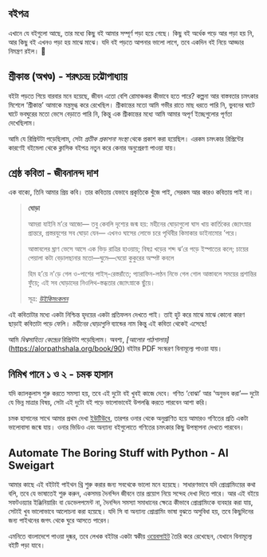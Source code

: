 ## বইপত্র

এখানে যে বইগুলো আছে, তার মধ্যে কিছু বই আমার সম্পূর্ণ পড়া হয়ে গেছে। কিছু বই অর্ধেক পড়ে আর পড়া হয় নি, আর কিছু বই এখনও পড়া হয় মাঝে মাঝে। যদি বই পড়তে আপনার ভালো লাগে, তবে একদিন বই নিয়ে আড্ডার নিমন্ত্রণ রইল। 🙂

## শ্রীকান্ত (অখণ্ড) - শরৎচন্দ্র চট্টোপাধ্যায়

বইটা পড়তে গিয়ে বারবার মনে হয়েছে, জীবন এতো বেশি রোমাঞ্চকর কীভাবে হতে পারে? কল্পনা আর বাস্তবতার চমৎকার মিশেলে ‘শ্রীকান্ত’ আমাকে মন্ত্রমুগ্ধ করে রেখেছিল। শ্রীকান্তের মতো আমি গভীর রাতে মাছ ধরতে পারি নি, ভুবনের ঘাটে ঘাটে ভবঘুরের মতো ভেসে বেড়াতে পারি নি, কিন্তু এক শ্রীকান্তের মধ্যে আমি আমার অপূর্ণ ইচ্ছেগুলোর পূর্ণতা দেখেছিলাম।

আমি যে রিপ্রিন্টটা পড়েছিলাম, সেটা *প্রতীক প্রকাশনা সংস্থা* থেকে প্রকাশ করা হয়েছিল। এরকম চমৎকার রিপ্রিন্টের কারণেই বইমেলা থেকে ক্লাসিক বইপত্র নতুন করে কেনার অনুপ্রেরণা পাওয়া যায়।


## শ্রেষ্ঠ কবিতা - জীবনানন্দ দাশ

এক বাক্যে, তিনি আমার প্রিয় কবি। তার কবিতায় যেভাবে প্রকৃতিকে খুঁজে পাই, সেরকম আর কারও কবিতায় পাই না।

> **ঘোড়া**
> 
> আমরা যাইনি ম’রে আজো— তবু কেবলি দৃশ্যের জন্ম হয়:
> মহীনের ঘোড়াগুলো ঘাস খায় কার্তিকের জ্যোৎস্নার প্রান্তরে,
> প্রস্তরযুগের সব ঘোড়া যেন— এখনও ঘাসের লোভে চরে
> পৃথিবীর কিমাকার ডাইনামোর ’পরে।
> 
> আস্তাবলের ঘ্রাণ ভেসে আসে এক ভিড় রাত্রির হাওয়ায়;
> বিষণ্ণ খড়ের শব্দ ঝ’রে পড়ে ইস্পাতের কলে;
> চায়ের পেয়ালা কটা বেড়ালছানার মতো—ঘুমে—ঘেয়ো
> কুকুরের অস্পষ্ট কবলে
> 
> হিম হ’য়ে ন'ড়ে গেল ও-পাশের পাইস্-রেস্তরাঁতে;
> প্যারাফিন-লণ্ঠন নিভে গেল গোল আস্তাবলে
> সময়ের প্রশান্তির ফুঁয়ে;
> এই সব ঘোড়াদের নিওলিথ-স্তব্ধতার জ্যোৎস্নাকে ছুঁয়ে।
>
> সূত্র: *[উইকিসংকলন](https://bn.m.wikisource.org/wiki/%E0%A6%9C%E0%A7%80%E0%A6%AC%E0%A6%A8%E0%A6%BE%E0%A6%A8%E0%A6%A8%E0%A7%8D%E0%A6%A6_%E0%A6%A6%E0%A6%BE%E0%A6%B6%E0%A7%87%E0%A6%B0_%E0%A6%B6%E0%A7%8D%E0%A6%B0%E0%A7%87%E0%A6%B7%E0%A7%8D%E0%A6%A0_%E0%A6%95%E0%A6%AC%E0%A6%BF%E0%A6%A4%E0%A6%BE/%E0%A6%98%E0%A7%8B%E0%A6%A1%E0%A6%BC%E0%A6%BE)*

এই কবিতাটার মধ্যে একটা নিশ্চিন্ত হৃদয়ের একটা প্রতিফলন দেখতে পাই। তাই হুট করে মাঝে মাঝে কোনো কারণ ছাড়াই কবিতাটা পড়ে ফেলি। *মহীনের ঘোড়াগুলি* ব্যান্ডের নাম কিন্তু এই কবিতা থেকেই এসেছে!

আমি *বিশ্বসাহিত্য কেন্দ্রের* রিপ্রিন্টটা পড়েছিলাম। অবশ্য, *[আলোর পাঠশালায়]*(https://alorpathshala.org/book/90) বইটার PDF সংস্করণ বিনামূল্যে পাওয়া যায়।


## নিমিখ পানে ১ ও ২ - চমক হাসান

যদি ক্যালকুলাস শুরু করতে সমস্যা হয়, তবে এই দুটো বই খুবই কাজে দেবে। গণিত ‘বোঝা’ আর ‘অনুভব করা’— দুটো যে ভিন্ন মাত্রার বিষয়, সেটা এই দুটো বই পড়ে ভালোভাবেই উপলব্ধি করতে পারবেন আশা করি।

চমক হাসানের সাথে আমার প্রথম দেখা [ইউটিউবে](https://youtube.com/@ChamokHasan), তারপর ওনার থেকে অনুপ্রাণিত হয়ে আমারও গণিতের প্রতি একটা ভালোবাসা জন্মে যায়। ওনার ভিডিও এবং অন্যান্য বইগুলোতে গণিতের চমৎকার কিছু উপস্থাপনা দেখতে পারবেন।

## Automate The Boring Stuff with Python - Al Sweigart

আমার কাছে এই বইটাই পাইথন থ্রি শুরু করার জন্য সবথেকে ভালো মনে হয়েছে। সাধারণভাবে যদি প্রোগ্রামিংয়ের কথা বলি, তবে যে ভাষাতেই শুরু করুন, একসময় দৈনন্দিন জীবনে তার প্রয়োগ নিয়ে সন্দেহ দেখা দিতে পারে। আর এই বইয়ে সফটওয়্যার ইঞ্জিনিয়ারিং বা ডেভেলপমেন্ট না, দৈনন্দিন সমস্যা সমাধানের ক্ষেত্রে কীভাবে প্রোগ্রামিংকে ব্যবহার করা যায়, সেটাই খুব ভালোভাবে আলোচনা করা হয়েছে। যদি সি বা অন্যান্য প্রোগ্রামিং ভাষা বুঝতে অসুবিধা হয়, তবে কিছুদিনের জন্য পাইথনের জগৎ থেকে ঘুরে আসতে পারেন।

এমনিতে বাংলাদেশে পাওয়া দুষ্কর, তবে লেখক বইটার একটা স্বকীয় [ওয়েবসাইট](https://automatetheboringstuff.com/) তৈরি করে রেখেছেন, যেখানে বিনামূল্যে বইটি পড়া যাবে।
